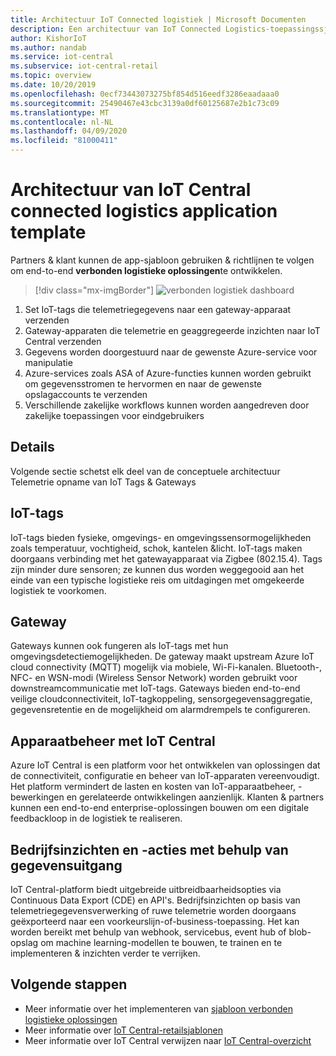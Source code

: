 ```yaml
---
title: Architectuur IoT Connected logistiek | Microsoft Documenten
description: Een architectuur van IoT Connected Logistics-toepassingssjabloon voor IoT Central
author: KishorIoT
ms.author: nandab
ms.service: iot-central
ms.subservice: iot-central-retail
ms.topic: overview
ms.date: 10/20/2019
ms.openlocfilehash: 0ecf73443073275bf854d516eedf3286eaadaaa0
ms.sourcegitcommit: 25490467e43cbc3139a0df60125687e2b1c73c09
ms.translationtype: MT
ms.contentlocale: nl-NL
ms.lasthandoff: 04/09/2020
ms.locfileid: "81000411"
---
```

# <a name="architecture-of-iot-central-connected-logistics-application-template"></a>Architectuur van IoT Central connected logistics application template



Partners & klant kunnen de app-sjabloon gebruiken & richtlijnen te volgen om end-to-end **verbonden logistieke oplossingen**te ontwikkelen.

> [!div class="mx-imgBorder"]
> ![verbonden logistiek dashboard](./media/concept-connected-logistics-architecture/connected-logistics-architecture.png)

1. Set IoT-tags die telemetriegegevens naar een gateway-apparaat verzenden
2. Gateway-apparaten die telemetrie en geaggregeerde inzichten naar IoT Central verzenden
3. Gegevens worden doorgestuurd naar de gewenste Azure-service voor manipulatie
4. Azure-services zoals ASA of Azure-functies kunnen worden gebruikt om gegevensstromen te hervormen en naar de gewenste opslagaccounts te verzenden 
5. Verschillende zakelijke workflows kunnen worden aangedreven door zakelijke toepassingen voor eindgebruikers

## <a name="details"></a>Details
Volgende sectie schetst elk deel van de conceptuele architectuur Telemetrie opname van IoT Tags & Gateways

## <a name="iot-tags"></a>IoT-tags
IoT-tags bieden fysieke, omgevings- en omgevingssensormogelijkheden zoals temperatuur, vochtigheid, schok, kantelen &licht. IoT-tags maken doorgaans verbinding met het gatewayapparaat via Zigbee (802.15.4). Tags zijn minder dure sensoren; ze kunnen dus worden weggegooid aan het einde van een typische logistieke reis om uitdagingen met omgekeerde logistiek te voorkomen.

## <a name="gateway"></a>Gateway
Gateways kunnen ook fungeren als IoT-tags met hun omgevingsdetectiemogelijkheden. De gateway maakt upstream Azure IoT cloud connectivity (MQTT) mogelijk via mobiele, Wi-Fi-kanalen.  Bluetooth-, NFC- en WSN-modi (Wireless Sensor Network) worden gebruikt voor downstreamcommunicatie met IoT-tags. Gateways bieden end-to-end veilige cloudconnectiviteit, IoT-tagkoppeling, sensorgegevensaggregatie, gegevensretentie en de mogelijkheid om alarmdrempels te configureren.

## <a name="device-management-with-iot-central"></a>Apparaatbeheer met IoT Central 
Azure IoT Central is een platform voor het ontwikkelen van oplossingen dat de connectiviteit, configuratie en beheer van IoT-apparaten vereenvoudigt. Het platform vermindert de lasten en kosten van IoT-apparaatbeheer, -bewerkingen en gerelateerde ontwikkelingen aanzienlijk. Klanten & partners kunnen een end-to-end enterprise-oplossingen bouwen om een digitale feedbackloop in de logistiek te realiseren.

## <a name="business-insights-and-actions-using-data-egress"></a>Bedrijfsinzichten en -acties met behulp van gegevensuitgang 
IoT Central-platform biedt uitgebreide uitbreidbaarheidsopties via Continuous Data Export (CDE) en API's. Bedrijfsinzichten op basis van telemetriegegevensverwerking of ruwe telemetrie worden doorgaans geëxporteerd naar een voorkeurslijn-of-business-toepassing. Het kan worden bereikt met behulp van webhook, servicebus, event hub of blob-opslag om machine learning-modellen te bouwen, te trainen en te implementeren & inzichten verder te verrijken.

## <a name="next-steps"></a>Volgende stappen
* Meer informatie over het implementeren van [sjabloon verbonden logistieke oplossingen](./tutorial-iot-central-connected-logistics.md)
* Meer informatie over [IoT Central-retailsjablonen](./overview-iot-central-retail.md)
* Meer informatie over IoT Central verwijzen naar [IoT Central-overzicht](../core/overview-iot-central.md)
